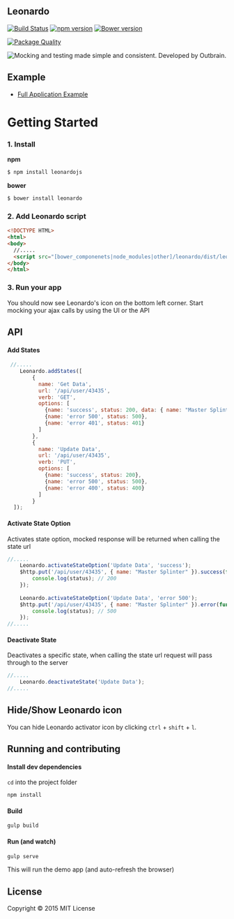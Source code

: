 ## Leonardo
[![Build Status](https://travis-ci.org/outbrain/Leonardo.svg?branch=master)](https://travis-ci.org/outbrain/Leonardo)
[![npm version](https://badge.fury.io/js/leonardojs.svg)](http://badge.fury.io/js/leonardojs)
[![Bower version](https://badge.fury.io/bo/leonardo.svg)](http://badge.fury.io/bo/leonardo)

[![Package Quality](http://npm.packagequality.com/badge/leonardojs.png)](http://packagequality.com/#?package=leonardojs)

![Mocking and testing made simple and consistent. Developed by Outbrain.](https://raw.githubusercontent.com/outbrain/Leonardo/master/leonardo.png)

## Example

* [Full Application Example](http://outbrain.github.io/Leonardo/examples/angularIL/)

# Getting Started

### 1. Install

__npm__
```sh
$ npm install leonardojs
```

__bower__
```sh
$ bower install leonardo
```

### 2. Add Leonardo script

```html
<!DOCTYPE HTML>
<html>
<body>
  //.....
  <script src="[bower_componenets|node_modules|other]/leonardo/dist/leonardo.js"></script>
</body>
</html>
```

### 3. Run your app
You should now see Leonardo's icon on the bottom left corner. 
Start mocking your ajax calls by using the UI or the API

## API
#### Add States
```javascript
 //.....
    Leonardo.addStates([
        {
          name: 'Get Data',
          url: '/api/user/43435',
          verb: 'GET',
          options: [
            {name: 'success', status: 200, data: { name: "Master Splinter" }},
            {name: 'error 500', status: 500},
            {name: 'error 401', status: 401}
          ]
        },
        {
          name: 'Update Data',
          url: '/api/user/43435',
          verb: 'PUT',
          options: [
            {name: 'success', status: 200},
            {name: 'error 500', status: 500},
            {name: 'error 400', status: 400}
          ]
        }
  ]);
```

#### Activate State Option
Activates state option, mocked response will be returned when calling the state url
```javascript
//.....
    Leonardo.activateStateOption('Update Data', 'success');
    $http.put('/api/user/43435', { name: "Master Splinter" }).success(function(data, status) {
        console.log(status); // 200 
    });
    
    Leonardo.activateStateOption('Update Data', 'error 500');
    $http.put('/api/user/43435', { name: "Master Splinter" }).error(function(data, status) {
        console.log(status); // 500 
    });
//.....
```

#### Deactivate State
Deactivates a specific state, when calling the state url request will pass through to the server
```javascript
//.....
    Leonardo.deactivateState('Update Data');
//.....
```

## Hide/Show Leonardo icon
You can hide Leonardo activator icon by clicking `ctrl` + `shift` + `l`.





## Running and contributing


#### Install dev dependencies

`cd` into the project folder

```bash
npm install
```

#### Build

```bash
gulp build
```

#### Run (and watch)

```bash
gulp serve
```

This will run the demo app (and auto-refresh the browser)

## License
Copyright &copy; 2015 MIT License
